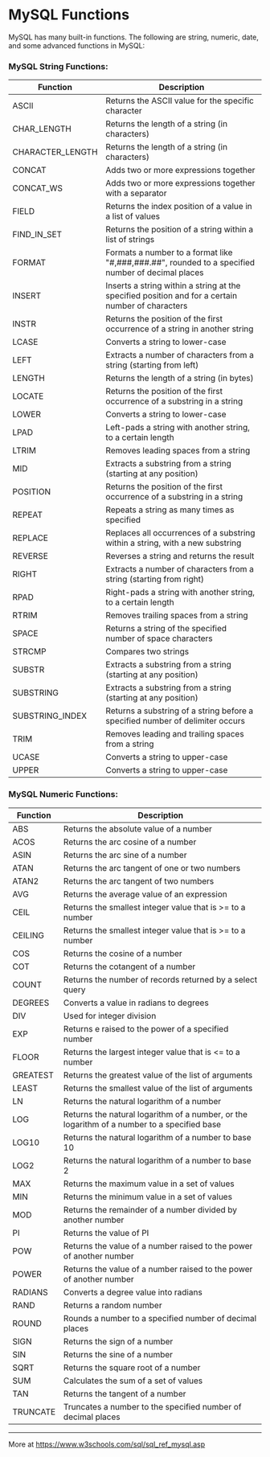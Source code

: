 
# MySQL Functions

MySQL has many built-in functions.
The following are string, numeric, date, and some advanced functions in MySQL:

### MySQL String Functions:

Function | Description
--- | ---
ASCII	| Returns the ASCII value for the specific character
CHAR_LENGTH	| Returns the length of a string (in characters)
CHARACTER_LENGTH | Returns the length of a string (in characters)
CONCAT | Adds two or more expressions together
CONCAT_WS	| Adds two or more expressions together with a separator
FIELD	| Returns the index position of a value in a list of values
FIND_IN_SET	| Returns the position of a string within a list of strings
FORMAT | Formats a number to a format like "#,###,###.##", rounded to a specified number of decimal places
INSERT | Inserts a string within a string at the specified position and for a certain number of characters
INSTR	| Returns the position of the first occurrence of a string in another string
LCASE	| Converts a string to lower-case
LEFT | Extracts a number of characters from a string (starting from left)
LENGTH | Returns the length of a string (in bytes)
LOCATE | Returns the position of the first occurrence of a substring in a string
LOWER	| Converts a string to lower-case
LPAD | Left-pads a string with another string, to a certain length
LTRIM	| Removes leading spaces from a string
MID	| Extracts a substring from a string (starting at any position)
POSITION | Returns the position of the first occurrence of a substring in a string
REPEAT | Repeats a string as many times as specified
REPLACE	| Replaces all occurrences of a substring within a string, with a new substring
REVERSE	| Reverses a string and returns the result
RIGHT	| Extracts a number of characters from a string (starting from right)
RPAD | Right-pads a string with another string, to a certain length
RTRIM	| Removes trailing spaces from a string
SPACE	| Returns a string of the specified number of space characters
STRCMP | Compares two strings
SUBSTR | Extracts a substring from a string (starting at any position)
SUBSTRING	| Extracts a substring from a string (starting at any position)
SUBSTRING_INDEX	| Returns a substring of a string before a specified number of delimiter occurs
TRIM | Removes leading and trailing spaces from a string
UCASE	| Converts a string to upper-case
UPPER	| Converts a string to upper-case

### MySQL Numeric Functions:

Function | Description
--- | ---
ABS	| Returns the absolute value of a number
ACOS | Returns the arc cosine of a number
ASIN | Returns the arc sine of a number
ATAN | Returns the arc tangent of one or two numbers
ATAN2	| Returns the arc tangent of two numbers
AVG	| Returns the average value of an expression
CEIL | Returns the smallest integer value that is >= to a number
CEILING	| Returns the smallest integer value that is >= to a number
COS	| Returns the cosine of a number
COT	| Returns the cotangent of a number
COUNT	| Returns the number of records returned by a select query
DEGREES	| Converts a value in radians to degrees
DIV	| Used for integer division
EXP	| Returns e raised to the power of a specified number
FLOOR	| Returns the largest integer value that is <= to a number
GREATEST | Returns the greatest value of the list of arguments
LEAST	| Returns the smallest value of the list of arguments
LN | Returns the natural logarithm of a number
LOG	| Returns the natural logarithm of a number, or the logarithm of a number to a specified base
LOG10	| Returns the natural logarithm of a number to base 10
LOG2 | Returns the natural logarithm of a number to base 2
MAX	| Returns the maximum value in a set of values
MIN	| Returns the minimum value in a set of values
MOD	| Returns the remainder of a number divided by another number
PI | Returns the value of PI
POW	| Returns the value of a number raised to the power of another number
POWER	| Returns the value of a number raised to the power of another number
RADIANS	| Converts a degree value into radians
RAND | Returns a random number
ROUND	| Rounds a number to a specified number of decimal places
SIGN | Returns the sign of a number
SIN	| Returns the sine of a number
SQRT | Returns the square root of a number
SUM	| Calculates the sum of a set of values
TAN	| Returns the tangent of a number
TRUNCATE | Truncates a number to the specified number of decimal places

---

More at https://www.w3schools.com/sql/sql_ref_mysql.asp
